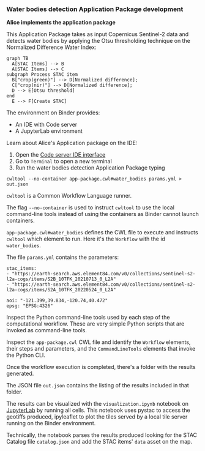 ### Water bodies detection Application Package development

**Alice implements the application package**

This Application Package takes as input Copernicus Sentinel-2 data and detects water bodies by applying the Otsu thresholding technique on the Normalized Difference Water Index:

``` mermaid
graph TB
  A[STAC Items] --> B
  A[STAC Items] --> C
subgraph Process STAC item
  B["crop(green)"] --> D[Normalized difference];
  C["crop(nir)"] --> D[Normalized difference];
  D --> E[Otsu threshold]
end
  E --> F[Create STAC]
```

The environment on Binder provides: 

* An IDE with Code server
* A JupyterLab environment

Learn about Alice's Application package on the IDE:

1. Open the [Code server IDE interface](../../../../vscode/?folder=/home/jovyan/water-bodies) 
2. Go to `Terminal` to open a new terminal
3. Run the water bodies detection Application Package typing 

```
cwltool --no-container app-package.cwl#water_bodies params.yml > out.json
```

`cwltool` is a Common Workflow Language runner. 

The flag `--no-container` is used to instruct `cwltool` to use the local command-line tools instead of using the containers as Binder cannot launch containers.

`app-package.cwl#water_bodies` defines the CWL file to execute and instructs `cwltool` which element to run. Here it's the `Workflow` with the id `water_bodies`.

The file `params.yml` contains the parameters:

```
stac_items:
- "https://earth-search.aws.element84.com/v0/collections/sentinel-s2-l2a-cogs/items/S2B_10TFK_20210713_0_L2A"
- "https://earth-search.aws.element84.com/v0/collections/sentinel-s2-l2a-cogs/items/S2A_10TFK_20220524_0_L2A"

aoi: "-121.399,39.834,-120.74,40.472"
epsg: "EPSG:4326"
```

Inspect the Python command-line tools used by each step of the computational workflow. These are very simple Python scripts that are invoked as command-line tools.

Inspect the `app-package.cwl` CWL file and identify the `Workflow` elements, their steps and parameters, and the `CommandLineTools` elements that invoke the Python CLI. 

Once the workflow execution is completed, there's a folder with the results generated.

The JSON file `out.json` contains the listing of the results included in that folder.

The results can be visualized with the `visualization.ipynb` notebook on [JupyterLab](../../../../lab) by running all cells. This notebook uses pystac to access the geotiffs produced, ipyleaflet to plot the tiles served by a local tile server running on the Binder environment.

Technically, the notebook parses the results produced looking for the STAC Catalog file `catalog.json` and add the STAC items' `data` asset on the map.



